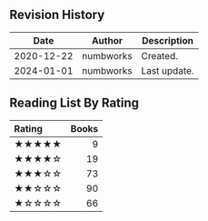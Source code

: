 ## Revision History

|Date|Author|Description|
|---|---|---|
|2020-12-22|numbworks|Created.|
|2024-01-01|numbworks|Last update.|

## Reading List By Rating

| Rating   |   Books |
|:---------|--------:|
| ★★★★★    |       9 |
| ★★★★☆    |      19 |
| ★★★☆☆    |      73 |
| ★★☆☆☆    |      90 |
| ★☆☆☆☆    |      66 |
